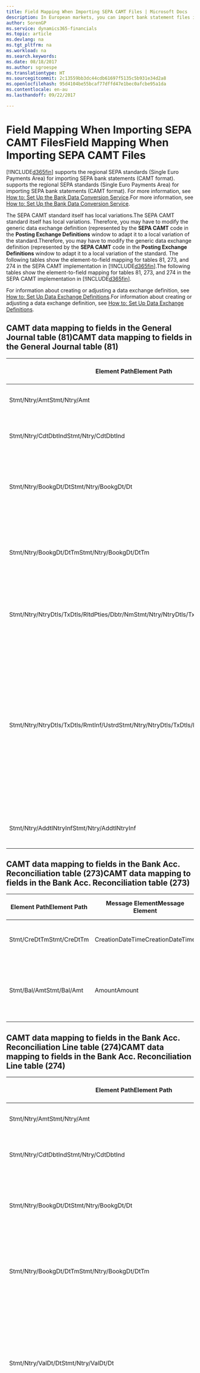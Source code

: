 ```yaml
---
title: Field Mapping When Importing SEPA CAMT Files | Microsoft Docs
description: In European markets, you can import bank statement files in the regional SEPA standards (Single Euro Payments Area).
author: SorenGP
ms.service: dynamics365-financials
ms.topic: article
ms.devlang: na
ms.tgt_pltfrm: na
ms.workload: na
ms.search.keywords: 
ms.date: 08/18/2017
ms.author: sgroespe
ms.translationtype: HT
ms.sourcegitcommit: 2c13559bb3dc44cdb61697f5135c5b931e34d2a8
ms.openlocfilehash: 95d4104be55bcaf77dffd47e1bec0afcbe95a1da
ms.contentlocale: en-au
ms.lasthandoff: 09/22/2017

---
```

# <a name="field-mapping-when-importing-sepa-camt-files"></a><span data-ttu-id="ffc32-103">Field Mapping When Importing SEPA CAMT Files</span><span class="sxs-lookup"><span data-stu-id="ffc32-103">Field Mapping When Importing SEPA CAMT Files</span></span>
[!INCLUDE[d365fin](includes/d365fin_md.md)]<span data-ttu-id="ffc32-104"> supports the regional SEPA standards (Single Euro Payments Area) for importing SEPA bank statements (CAMT format).</span><span class="sxs-lookup"><span data-stu-id="ffc32-104"> supports the regional SEPA standards (Single Euro Payments Area) for importing SEPA bank statements (CAMT format).</span></span> <span data-ttu-id="ffc32-105">For more information, see [How to: Set Up the Bank Data Conversion Service](bank-how-setup-bank-data-conversion-service.md).</span><span class="sxs-lookup"><span data-stu-id="ffc32-105">For more information, see [How to: Set Up the Bank Data Conversion Service](bank-how-setup-bank-data-conversion-service.md).</span></span>  

 <span data-ttu-id="ffc32-106">The SEPA CAMT standard itself has local variations.</span><span class="sxs-lookup"><span data-stu-id="ffc32-106">The SEPA CAMT standard itself has local variations.</span></span> <span data-ttu-id="ffc32-107">Therefore, you may have to modify the generic data exchange definition (represented by the **SEPA CAMT** code in the **Posting Exchange Definitions** window to adapt it to a local variation of the standard.</span><span class="sxs-lookup"><span data-stu-id="ffc32-107">Therefore, you may have to modify the generic data exchange definition (represented by the **SEPA CAMT** code in the **Posting Exchange Definitions** window to adapt it to a local variation of the standard.</span></span> <span data-ttu-id="ffc32-108">The following tables show the element-to-field mapping for tables 81, 273, and 274 in the SEPA CAMT implementation in [!INCLUDE[d365fin](includes/d365fin_md.md)].</span><span class="sxs-lookup"><span data-stu-id="ffc32-108">The following tables show the element-to-field mapping for tables 81, 273, and 274 in the SEPA CAMT implementation in [!INCLUDE[d365fin](includes/d365fin_md.md)].</span></span>  

 <span data-ttu-id="ffc32-109">For information about creating or adjusting a data exchange definition, see [How to: Set Up Data Exchange Definitions](across-how-to-set-up-data-exchange-definitions.md).</span><span class="sxs-lookup"><span data-stu-id="ffc32-109">For information about creating or adjusting a data exchange definition, see [How to: Set Up Data Exchange Definitions](across-how-to-set-up-data-exchange-definitions.md).</span></span>  

## <a name="camt-data-mapping-to-fields-in-the-general-journal-table-81"></a><span data-ttu-id="ffc32-110">CAMT data mapping to fields in the General Journal table (81)</span><span class="sxs-lookup"><span data-stu-id="ffc32-110">CAMT data mapping to fields in the General Journal table (81)</span></span>  

|<span data-ttu-id="ffc32-111">Element Path</span><span class="sxs-lookup"><span data-stu-id="ffc32-111">Element Path</span></span>|<span data-ttu-id="ffc32-112">Message Element</span><span class="sxs-lookup"><span data-stu-id="ffc32-112">Message Element</span></span>|<span data-ttu-id="ffc32-113">Data Type</span><span class="sxs-lookup"><span data-stu-id="ffc32-113">Data Type</span></span>|<span data-ttu-id="ffc32-114">Description</span><span class="sxs-lookup"><span data-stu-id="ffc32-114">Description</span></span>|<span data-ttu-id="ffc32-115">Negative-Sign Identifier</span><span class="sxs-lookup"><span data-stu-id="ffc32-115">Negative-Sign Identifier</span></span>|<span data-ttu-id="ffc32-116">Field No.</span><span class="sxs-lookup"><span data-stu-id="ffc32-116">Field No.</span></span>|<span data-ttu-id="ffc32-117">Field Name</span><span class="sxs-lookup"><span data-stu-id="ffc32-117">Field Name</span></span>|  
|------------------|---------------------|---------------|-----------------|-------------------------------|---------------|----------------|  
|<span data-ttu-id="ffc32-118">Stmt/Ntry/Amt</span><span class="sxs-lookup"><span data-stu-id="ffc32-118">Stmt/Ntry/Amt</span></span>|<span data-ttu-id="ffc32-119">Amount</span><span class="sxs-lookup"><span data-stu-id="ffc32-119">Amount</span></span>|<span data-ttu-id="ffc32-120">Decimal</span><span class="sxs-lookup"><span data-stu-id="ffc32-120">Decimal</span></span>|<span data-ttu-id="ffc32-121">The amount of money in the cash entry</span><span class="sxs-lookup"><span data-stu-id="ffc32-121">The amount of money in the cash entry</span></span>||<span data-ttu-id="ffc32-122">13</span><span class="sxs-lookup"><span data-stu-id="ffc32-122">13</span></span>|<span data-ttu-id="ffc32-123">Amount</span><span class="sxs-lookup"><span data-stu-id="ffc32-123">Amount</span></span>|  
|<span data-ttu-id="ffc32-124">Stmt/Ntry/CdtDbtInd</span><span class="sxs-lookup"><span data-stu-id="ffc32-124">Stmt/Ntry/CdtDbtInd</span></span>|<span data-ttu-id="ffc32-125">CreditDebitIndicator</span><span class="sxs-lookup"><span data-stu-id="ffc32-125">CreditDebitIndicator</span></span>|<span data-ttu-id="ffc32-126">Text</span><span class="sxs-lookup"><span data-stu-id="ffc32-126">Text</span></span>|<span data-ttu-id="ffc32-127">Indicates whether the entry is a credit or a debit entry</span><span class="sxs-lookup"><span data-stu-id="ffc32-127">Indicates whether the entry is a credit or a debit entry</span></span>|<span data-ttu-id="ffc32-128">DBIT</span><span class="sxs-lookup"><span data-stu-id="ffc32-128">DBIT</span></span>|<span data-ttu-id="ffc32-129">13</span><span class="sxs-lookup"><span data-stu-id="ffc32-129">13</span></span>|<span data-ttu-id="ffc32-130">Amount</span><span class="sxs-lookup"><span data-stu-id="ffc32-130">Amount</span></span>|  
|<span data-ttu-id="ffc32-131">Stmt/Ntry/BookgDt/Dt</span><span class="sxs-lookup"><span data-stu-id="ffc32-131">Stmt/Ntry/BookgDt/Dt</span></span>|<span data-ttu-id="ffc32-132">Date</span><span class="sxs-lookup"><span data-stu-id="ffc32-132">Date</span></span>|<span data-ttu-id="ffc32-133">Date</span><span class="sxs-lookup"><span data-stu-id="ffc32-133">Date</span></span>|<span data-ttu-id="ffc32-134">The date when an entry is posted to an account on the account servicer's books</span><span class="sxs-lookup"><span data-stu-id="ffc32-134">The date when an entry is posted to an account on the account servicer's books</span></span>||<span data-ttu-id="ffc32-135">5</span><span class="sxs-lookup"><span data-stu-id="ffc32-135">5</span></span>|<span data-ttu-id="ffc32-136">Posting Date</span><span class="sxs-lookup"><span data-stu-id="ffc32-136">Posting Date</span></span>|  
|<span data-ttu-id="ffc32-137">Stmt/Ntry/BookgDt/DtTm</span><span class="sxs-lookup"><span data-stu-id="ffc32-137">Stmt/Ntry/BookgDt/DtTm</span></span>|<span data-ttu-id="ffc32-138">DateTime</span><span class="sxs-lookup"><span data-stu-id="ffc32-138">DateTime</span></span>|<span data-ttu-id="ffc32-139">DateTime</span><span class="sxs-lookup"><span data-stu-id="ffc32-139">DateTime</span></span>|<span data-ttu-id="ffc32-140">The date and time when an entry is posted to an account on the account servicer's books</span><span class="sxs-lookup"><span data-stu-id="ffc32-140">The date and time when an entry is posted to an account on the account servicer's books</span></span>||<span data-ttu-id="ffc32-141">5</span><span class="sxs-lookup"><span data-stu-id="ffc32-141">5</span></span>|<span data-ttu-id="ffc32-142">Posting Date</span><span class="sxs-lookup"><span data-stu-id="ffc32-142">Posting Date</span></span>|  
|<span data-ttu-id="ffc32-143">Stmt/Ntry/NtryDtls/TxDtls/RltdPties/Dbtr/Nm</span><span class="sxs-lookup"><span data-stu-id="ffc32-143">Stmt/Ntry/NtryDtls/TxDtls/RltdPties/Dbtr/Nm</span></span>|<span data-ttu-id="ffc32-144">Name</span><span class="sxs-lookup"><span data-stu-id="ffc32-144">Name</span></span>|<span data-ttu-id="ffc32-145">Text</span><span class="sxs-lookup"><span data-stu-id="ffc32-145">Text</span></span>|<span data-ttu-id="ffc32-146">The name of the party that owes an amount of money to the (ultimate) creditor</span><span class="sxs-lookup"><span data-stu-id="ffc32-146">The name of the party that owes an amount of money to the (ultimate) creditor</span></span>||<span data-ttu-id="ffc32-147">1221</span><span class="sxs-lookup"><span data-stu-id="ffc32-147">1221</span></span>|<span data-ttu-id="ffc32-148">Payer Information</span><span class="sxs-lookup"><span data-stu-id="ffc32-148">Payer Information</span></span>|  
|<span data-ttu-id="ffc32-149">Stmt/Ntry/NtryDtls/TxDtls/RmtInf/Ustrd</span><span class="sxs-lookup"><span data-stu-id="ffc32-149">Stmt/Ntry/NtryDtls/TxDtls/RmtInf/Ustrd</span></span>|<span data-ttu-id="ffc32-150">Unstructured</span><span class="sxs-lookup"><span data-stu-id="ffc32-150">Unstructured</span></span>|<span data-ttu-id="ffc32-151">Text</span><span class="sxs-lookup"><span data-stu-id="ffc32-151">Text</span></span>|<span data-ttu-id="ffc32-152">Information supplied to enable the matching/reconciliation of an entry with the items that the payment is intended to settle, such as commercial invoices in an accounts-receivable system, in an unstructured form</span><span class="sxs-lookup"><span data-stu-id="ffc32-152">Information supplied to enable the matching/reconciliation of an entry with the items that the payment is intended to settle, such as commercial invoices in an accounts-receivable system, in an unstructured form</span></span>||<span data-ttu-id="ffc32-153">8</span><span class="sxs-lookup"><span data-stu-id="ffc32-153">8</span></span>|<span data-ttu-id="ffc32-154">Description</span><span class="sxs-lookup"><span data-stu-id="ffc32-154">Description</span></span>|  
|<span data-ttu-id="ffc32-155">Stmt/Ntry/AddtlNtryInf</span><span class="sxs-lookup"><span data-stu-id="ffc32-155">Stmt/Ntry/AddtlNtryInf</span></span>|<span data-ttu-id="ffc32-156">AdditionalEntryInformation</span><span class="sxs-lookup"><span data-stu-id="ffc32-156">AdditionalEntryInformation</span></span>|<span data-ttu-id="ffc32-157">Text</span><span class="sxs-lookup"><span data-stu-id="ffc32-157">Text</span></span>|<span data-ttu-id="ffc32-158">Additional information about the entry</span><span class="sxs-lookup"><span data-stu-id="ffc32-158">Additional information about the entry</span></span>||<span data-ttu-id="ffc32-159">1222</span><span class="sxs-lookup"><span data-stu-id="ffc32-159">1222</span></span>|<span data-ttu-id="ffc32-160">Transaction Information</span><span class="sxs-lookup"><span data-stu-id="ffc32-160">Transaction Information</span></span>|  

## <a name="camt-data-mapping-to-fields-in-the-bank-acc-reconciliation-table-273"></a><span data-ttu-id="ffc32-161">CAMT data mapping to fields in the Bank Acc. Reconciliation table (273)</span><span class="sxs-lookup"><span data-stu-id="ffc32-161">CAMT data mapping to fields in the Bank Acc. Reconciliation table (273)</span></span>  

|<span data-ttu-id="ffc32-162">Element Path</span><span class="sxs-lookup"><span data-stu-id="ffc32-162">Element Path</span></span>|<span data-ttu-id="ffc32-163">Message Element</span><span class="sxs-lookup"><span data-stu-id="ffc32-163">Message Element</span></span>|<span data-ttu-id="ffc32-164">Data Type</span><span class="sxs-lookup"><span data-stu-id="ffc32-164">Data Type</span></span>|<span data-ttu-id="ffc32-165">Description</span><span class="sxs-lookup"><span data-stu-id="ffc32-165">Description</span></span>|<span data-ttu-id="ffc32-166">Negative-Sign Identifier</span><span class="sxs-lookup"><span data-stu-id="ffc32-166">Negative-Sign Identifier</span></span>|<span data-ttu-id="ffc32-167">Field No.</span><span class="sxs-lookup"><span data-stu-id="ffc32-167">Field No.</span></span>|<span data-ttu-id="ffc32-168">Field Name</span><span class="sxs-lookup"><span data-stu-id="ffc32-168">Field Name</span></span>|  
|------------------|---------------------|---------------|-----------------|-------------------------------|---------------|----------------|  
|<span data-ttu-id="ffc32-169">Stmt/CreDtTm</span><span class="sxs-lookup"><span data-stu-id="ffc32-169">Stmt/CreDtTm</span></span>|<span data-ttu-id="ffc32-170">CreationDateTime</span><span class="sxs-lookup"><span data-stu-id="ffc32-170">CreationDateTime</span></span>|<span data-ttu-id="ffc32-171">Date</span><span class="sxs-lookup"><span data-stu-id="ffc32-171">Date</span></span>|<span data-ttu-id="ffc32-172">The date and time when the message was created</span><span class="sxs-lookup"><span data-stu-id="ffc32-172">The date and time when the message was created</span></span>||<span data-ttu-id="ffc32-173">3</span><span class="sxs-lookup"><span data-stu-id="ffc32-173">3</span></span>|<span data-ttu-id="ffc32-174">Statement Date</span><span class="sxs-lookup"><span data-stu-id="ffc32-174">Statement Date</span></span>|  
|<span data-ttu-id="ffc32-175">Stmt/Bal/Amt</span><span class="sxs-lookup"><span data-stu-id="ffc32-175">Stmt/Bal/Amt</span></span>|<span data-ttu-id="ffc32-176">Amount</span><span class="sxs-lookup"><span data-stu-id="ffc32-176">Amount</span></span>|<span data-ttu-id="ffc32-177">Decimal</span><span class="sxs-lookup"><span data-stu-id="ffc32-177">Decimal</span></span>|<span data-ttu-id="ffc32-178">The amount resulting from the netted amounts for all debit and credit entries</span><span class="sxs-lookup"><span data-stu-id="ffc32-178">The amount resulting from the netted amounts for all debit and credit entries</span></span>||<span data-ttu-id="ffc32-179">4</span><span class="sxs-lookup"><span data-stu-id="ffc32-179">4</span></span>|<span data-ttu-id="ffc32-180">Statement Ending Balance</span><span class="sxs-lookup"><span data-stu-id="ffc32-180">Statement Ending Balance</span></span>|  

## <a name="camt-data-mapping-to-fields-in-the-bank-acc-reconciliation-line-table-274"></a><span data-ttu-id="ffc32-181">CAMT data mapping to fields in the Bank Acc. Reconciliation Line table (274)</span><span class="sxs-lookup"><span data-stu-id="ffc32-181">CAMT data mapping to fields in the Bank Acc. Reconciliation Line table (274)</span></span>  

|<span data-ttu-id="ffc32-182">Element Path</span><span class="sxs-lookup"><span data-stu-id="ffc32-182">Element Path</span></span>|<span data-ttu-id="ffc32-183">Message Element</span><span class="sxs-lookup"><span data-stu-id="ffc32-183">Message Element</span></span>|<span data-ttu-id="ffc32-184">Data Type</span><span class="sxs-lookup"><span data-stu-id="ffc32-184">Data Type</span></span>|<span data-ttu-id="ffc32-185">Description</span><span class="sxs-lookup"><span data-stu-id="ffc32-185">Description</span></span>|<span data-ttu-id="ffc32-186">Negative-Sign Identifier</span><span class="sxs-lookup"><span data-stu-id="ffc32-186">Negative-Sign Identifier</span></span>|<span data-ttu-id="ffc32-187">Field No.</span><span class="sxs-lookup"><span data-stu-id="ffc32-187">Field No.</span></span>|<span data-ttu-id="ffc32-188">Field Name</span><span class="sxs-lookup"><span data-stu-id="ffc32-188">Field Name</span></span>|  
|------------------|---------------------|---------------|-----------------|-------------------------------|---------------|----------------|  
|<span data-ttu-id="ffc32-189">Stmt/Ntry/Amt</span><span class="sxs-lookup"><span data-stu-id="ffc32-189">Stmt/Ntry/Amt</span></span>|<span data-ttu-id="ffc32-190">Amount</span><span class="sxs-lookup"><span data-stu-id="ffc32-190">Amount</span></span>|<span data-ttu-id="ffc32-191">Decimal</span><span class="sxs-lookup"><span data-stu-id="ffc32-191">Decimal</span></span>|<span data-ttu-id="ffc32-192">The amount of money in the cash entry</span><span class="sxs-lookup"><span data-stu-id="ffc32-192">The amount of money in the cash entry</span></span>||<span data-ttu-id="ffc32-193">7</span><span class="sxs-lookup"><span data-stu-id="ffc32-193">7</span></span>|<span data-ttu-id="ffc32-194">Statement Amount</span><span class="sxs-lookup"><span data-stu-id="ffc32-194">Statement Amount</span></span>|  
|<span data-ttu-id="ffc32-195">Stmt/Ntry/CdtDbtInd</span><span class="sxs-lookup"><span data-stu-id="ffc32-195">Stmt/Ntry/CdtDbtInd</span></span>|<span data-ttu-id="ffc32-196">CreditDebitIndicator</span><span class="sxs-lookup"><span data-stu-id="ffc32-196">CreditDebitIndicator</span></span>|<span data-ttu-id="ffc32-197">Text</span><span class="sxs-lookup"><span data-stu-id="ffc32-197">Text</span></span>|<span data-ttu-id="ffc32-198">Indicates whether the entry is a credit or a debit entry</span><span class="sxs-lookup"><span data-stu-id="ffc32-198">Indicates whether the entry is a credit or a debit entry</span></span>|<span data-ttu-id="ffc32-199">DBIT</span><span class="sxs-lookup"><span data-stu-id="ffc32-199">DBIT</span></span>|<span data-ttu-id="ffc32-200">7</span><span class="sxs-lookup"><span data-stu-id="ffc32-200">7</span></span>|<span data-ttu-id="ffc32-201">Statement Amount</span><span class="sxs-lookup"><span data-stu-id="ffc32-201">Statement Amount</span></span>|  
|<span data-ttu-id="ffc32-202">Stmt/Ntry/BookgDt/Dt</span><span class="sxs-lookup"><span data-stu-id="ffc32-202">Stmt/Ntry/BookgDt/Dt</span></span>|<span data-ttu-id="ffc32-203">Date</span><span class="sxs-lookup"><span data-stu-id="ffc32-203">Date</span></span>|<span data-ttu-id="ffc32-204">Date</span><span class="sxs-lookup"><span data-stu-id="ffc32-204">Date</span></span>|<span data-ttu-id="ffc32-205">The date when an entry is posted to an account on the account servicer's books</span><span class="sxs-lookup"><span data-stu-id="ffc32-205">The date when an entry is posted to an account on the account servicer's books</span></span>||<span data-ttu-id="ffc32-206">5</span><span class="sxs-lookup"><span data-stu-id="ffc32-206">5</span></span>|<span data-ttu-id="ffc32-207">Transaction Date</span><span class="sxs-lookup"><span data-stu-id="ffc32-207">Transaction Date</span></span>|  
|<span data-ttu-id="ffc32-208">Stmt/Ntry/BookgDt/DtTm</span><span class="sxs-lookup"><span data-stu-id="ffc32-208">Stmt/Ntry/BookgDt/DtTm</span></span>|<span data-ttu-id="ffc32-209">DateTime</span><span class="sxs-lookup"><span data-stu-id="ffc32-209">DateTime</span></span>|<span data-ttu-id="ffc32-210">DateTime</span><span class="sxs-lookup"><span data-stu-id="ffc32-210">DateTime</span></span>|<span data-ttu-id="ffc32-211">The date and time when an entry is posted to an account on the account servicer's books</span><span class="sxs-lookup"><span data-stu-id="ffc32-211">The date and time when an entry is posted to an account on the account servicer's books</span></span>||<span data-ttu-id="ffc32-212">5</span><span class="sxs-lookup"><span data-stu-id="ffc32-212">5</span></span>|<span data-ttu-id="ffc32-213">Transaction Date</span><span class="sxs-lookup"><span data-stu-id="ffc32-213">Transaction Date</span></span>|  
|<span data-ttu-id="ffc32-214">Stmt/Ntry/ValDt/Dt</span><span class="sxs-lookup"><span data-stu-id="ffc32-214">Stmt/Ntry/ValDt/Dt</span></span>|<span data-ttu-id="ffc32-215">Date</span><span class="sxs-lookup"><span data-stu-id="ffc32-215">Date</span></span>|<span data-ttu-id="ffc32-216">Date</span><span class="sxs-lookup"><span data-stu-id="ffc32-216">Date</span></span>|<span data-ttu-id="ffc32-217">The date when assets become available to the account owner in case of a credit entry, or cease to be available to the account owner in case of a debit entry</span><span class="sxs-lookup"><span data-stu-id="ffc32-217">The date when assets become available to the account owner in case of a credit entry, or cease to be available to the account owner in case of a debit entry</span></span>||<span data-ttu-id="ffc32-218">12</span><span class="sxs-lookup"><span data-stu-id="ffc32-218">12</span></span>|<span data-ttu-id="ffc32-219">Value Date</span><span class="sxs-lookup"><span data-stu-id="ffc32-219">Value Date</span></span>|  
|<span data-ttu-id="ffc32-220">Stmt/Ntry/ValDt/DtTm</span><span class="sxs-lookup"><span data-stu-id="ffc32-220">Stmt/Ntry/ValDt/DtTm</span></span>|<span data-ttu-id="ffc32-221">DateTime</span><span class="sxs-lookup"><span data-stu-id="ffc32-221">DateTime</span></span>|<span data-ttu-id="ffc32-222">DateTime</span><span class="sxs-lookup"><span data-stu-id="ffc32-222">DateTime</span></span>|<span data-ttu-id="ffc32-223">The date and time when assets become available to the account owner in case of a credit entry, or cease to be available to the account owner in case of a debit entry</span><span class="sxs-lookup"><span data-stu-id="ffc32-223">The date and time when assets become available to the account owner in case of a credit entry, or cease to be available to the account owner in case of a debit entry</span></span>||<span data-ttu-id="ffc32-224">12</span><span class="sxs-lookup"><span data-stu-id="ffc32-224">12</span></span>|<span data-ttu-id="ffc32-225">Value Date</span><span class="sxs-lookup"><span data-stu-id="ffc32-225">Value Date</span></span>|  
|<span data-ttu-id="ffc32-226">Stmt/Ntry/NtryDtls/TxDtls/RltdPties/Dbtr/Nm</span><span class="sxs-lookup"><span data-stu-id="ffc32-226">Stmt/Ntry/NtryDtls/TxDtls/RltdPties/Dbtr/Nm</span></span>|<span data-ttu-id="ffc32-227">Name</span><span class="sxs-lookup"><span data-stu-id="ffc32-227">Name</span></span>|<span data-ttu-id="ffc32-228">Text</span><span class="sxs-lookup"><span data-stu-id="ffc32-228">Text</span></span>|<span data-ttu-id="ffc32-229">The name of the party that owes an amount of money to the (ultimate) creditor</span><span class="sxs-lookup"><span data-stu-id="ffc32-229">The name of the party that owes an amount of money to the (ultimate) creditor</span></span>||<span data-ttu-id="ffc32-230">15</span><span class="sxs-lookup"><span data-stu-id="ffc32-230">15</span></span>|<span data-ttu-id="ffc32-231">Payer Information</span><span class="sxs-lookup"><span data-stu-id="ffc32-231">Payer Information</span></span>|  
|<span data-ttu-id="ffc32-232">Stmt/Ntry/NtryDtls/TxDtls/RmtInf/Ustrd</span><span class="sxs-lookup"><span data-stu-id="ffc32-232">Stmt/Ntry/NtryDtls/TxDtls/RmtInf/Ustrd</span></span>|<span data-ttu-id="ffc32-233">Unstructured</span><span class="sxs-lookup"><span data-stu-id="ffc32-233">Unstructured</span></span>|<span data-ttu-id="ffc32-234">Text</span><span class="sxs-lookup"><span data-stu-id="ffc32-234">Text</span></span>|<span data-ttu-id="ffc32-235">Information supplied to enable the matching/reconciliation of an entry with the items that the payment is intended to settle, such as commercial invoices in an accounts-receivable system, in an unstructured form</span><span class="sxs-lookup"><span data-stu-id="ffc32-235">Information supplied to enable the matching/reconciliation of an entry with the items that the payment is intended to settle, such as commercial invoices in an accounts-receivable system, in an unstructured form</span></span>||<span data-ttu-id="ffc32-236">6</span><span class="sxs-lookup"><span data-stu-id="ffc32-236">6</span></span>|<span data-ttu-id="ffc32-237">Description</span><span class="sxs-lookup"><span data-stu-id="ffc32-237">Description</span></span>|  
|<span data-ttu-id="ffc32-238">Stmt/Ntry/AddtlNtryInf</span><span class="sxs-lookup"><span data-stu-id="ffc32-238">Stmt/Ntry/AddtlNtryInf</span></span>|<span data-ttu-id="ffc32-239">AdditionalEntryInformation</span><span class="sxs-lookup"><span data-stu-id="ffc32-239">AdditionalEntryInformation</span></span>|<span data-ttu-id="ffc32-240">Text</span><span class="sxs-lookup"><span data-stu-id="ffc32-240">Text</span></span>|<span data-ttu-id="ffc32-241">Additional information about the entry</span><span class="sxs-lookup"><span data-stu-id="ffc32-241">Additional information about the entry</span></span>||<span data-ttu-id="ffc32-242">16</span><span class="sxs-lookup"><span data-stu-id="ffc32-242">16</span></span>|<span data-ttu-id="ffc32-243">Transaction Information</span><span class="sxs-lookup"><span data-stu-id="ffc32-243">Transaction Information</span></span>|  

 <span data-ttu-id="ffc32-244">Elements in the **Ntry** node that are imported into [!INCLUDE[d365fin](includes/d365fin_md.md)] but not mapped to any fields are stored in the **Posting Exch. Column Def** table.</span><span class="sxs-lookup"><span data-stu-id="ffc32-244">Elements in the **Ntry** node that are imported into [!INCLUDE[d365fin](includes/d365fin_md.md)] but not mapped to any fields are stored in the **Posting Exch. Column Def** table.</span></span> <span data-ttu-id="ffc32-245">Users can view these elements from the **Payment Reconciliation Journal**, **Payment Application**, and **Bank Acc. Reconciliation** windows by choosing the **Bank Statement Line Details** action.</span><span class="sxs-lookup"><span data-stu-id="ffc32-245">Users can view these elements from the **Payment Reconciliation Journal**, **Payment Application**, and **Bank Acc. Reconciliation** windows by choosing the **Bank Statement Line Details** action.</span></span> <span data-ttu-id="ffc32-246">For more information, see [How to: Reconcile Payments Using Automatic Application](receivables-how-reconcile-payments-auto-application.md).</span><span class="sxs-lookup"><span data-stu-id="ffc32-246">For more information, see [How to: Reconcile Payments Using Automatic Application](receivables-how-reconcile-payments-auto-application.md).</span></span>  
## <a name="see-also"></a><span data-ttu-id="ffc32-247">See Also</span><span class="sxs-lookup"><span data-stu-id="ffc32-247">See Also</span></span>  
[<span data-ttu-id="ffc32-248">Set Up Data Exchange</span><span class="sxs-lookup"><span data-stu-id="ffc32-248">Set Up Data Exchange</span></span>](across-set-up-data-exchange.md)  
[<span data-ttu-id="ffc32-249">Exchanging Data as Electronic Documents</span><span class="sxs-lookup"><span data-stu-id="ffc32-249">Exchanging Data as Electronic Documents</span></span>](across-data-exchange.md)  
<span data-ttu-id="ffc32-250">[How to: Set Up the Bank Data Conversion Service](bank-how-setup-bank-data-conversion-service.md) </span><span class="sxs-lookup"><span data-stu-id="ffc32-250">[How to: Set Up the Bank Data Conversion Service](bank-how-setup-bank-data-conversion-service.md) </span></span>  
[<span data-ttu-id="ffc32-251">How to: Use XML Schemas to Prepare Data Exchange Definitions</span><span class="sxs-lookup"><span data-stu-id="ffc32-251">How to: Use XML Schemas to Prepare Data Exchange Definitions</span></span>](across-how-to-use-xml-schemas-to-prepare-data-exchange-definitions.md)  
[<span data-ttu-id="ffc32-252">How to: Reconcile Payments Using Automatic Application</span><span class="sxs-lookup"><span data-stu-id="ffc32-252">How to: Reconcile Payments Using Automatic Application</span></span>](receivables-how-reconcile-payments-auto-application.md)  

